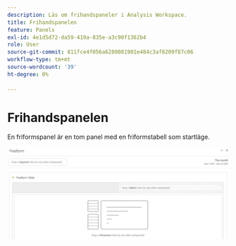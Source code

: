 ```yaml
---
description: Läs om frihandspaneler i Analysis Workspace.
title: Frihandspanelen
feature: Panels
exl-id: 4e1d5d72-da59-419a-835e-a3c90f1362b4
role: User
source-git-commit: 811fce4f056a6280081901e484c3af8209f87c06
workflow-type: tm+mt
source-wordcount: '39'
ht-degree: 0%

---
```


# Frihandspanelen

En friformspanel är en tom panel med en friformstabell som startläge.

![Standardpanelen Frihand visar en tom panel med frihandstabell.](assets/freeform-panel.png)
